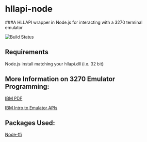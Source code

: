hllapi-node
===========

###A HLLAPI wrapper in Node.js for interacting with a 3270 terminal emulator

[![Build Status](https://travis-ci.org/Chris-Cullins/hllapi-node.svg?branch=master)](https://travis-ci.org/Chris-Cullins/hllapi-node)

Requirements
------------
Node.js install matching your hllapi.dll (i.e. 32 bit)


More Information on 3270 Emulator Programming:
----------------------------------------------
[IBM PDF](http://publib.boulder.ibm.com/infocenter/pcomhelp/v5r9/topic/com.ibm.pcomm.doc/books/pdf/emulator_programmingV58.pdf)

[IBM Intro to Emulator APIs](http://publib.boulder.ibm.com/infocenter/pcomhelp/v5r9/index.jsp?topic=/com.ibm.pcomm.doc/books/html/emulator_programming06.htm)


Packages Used:
--------------

[Node-ffi](https://github.com/rbranson/node-ffi)


